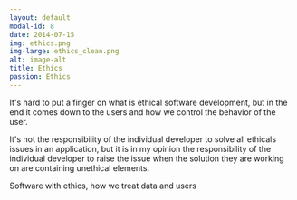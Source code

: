 ```yaml
---
layout: default
modal-id: 8
date: 2014-07-15
img: ethics.png
img-large: ethics_clean.png
alt: image-alt
title: Ethics
passion: Ethics
---
```


It's hard to put a finger on what is ethical software development, but in the end it comes down to the users and how we control the behavior of the user.

It's not the responsibility of the individual developer to solve all ethicals issues in an application, but it is in my opinion the responsibility of the individual developer to raise the issue when the solution they are working on are containing unethical elements.

Software with ethics, how we treat data and users